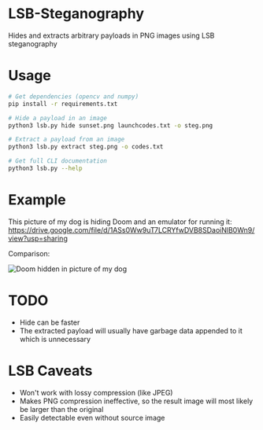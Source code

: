 # LSB-Steganography

Hides and extracts arbitrary payloads in PNG images using LSB steganography

# Usage

```bash
# Get dependencies (opencv and numpy)
pip install -r requirements.txt

# Hide a payload in an image
python3 lsb.py hide sunset.png launchcodes.txt -o steg.png

# Extract a payload from an image
python3 lsb.py extract steg.png -o codes.txt

# Get full CLI documentation
python3 lsb.py --help
```

# Example
This picture of my dog is hiding Doom and an emulator for running it: https://drive.google.com/file/d/1ASs0Ww9uT7LCRYfwDVB8SDaoiNlB0Wn9/view?usp=sharing

Comparison:

![Doom hidden in picture of my dog](https://i.imgur.com/MHpxk5x.png)

# TODO
* Hide can be faster
* The extracted payload will usually have garbage data appended to it which is unnecessary

# LSB Caveats
* Won't work with lossy compression (like JPEG)
* Makes PNG compression ineffective, so the result image will most likely be larger than the original
* Easily detectable even without source image
